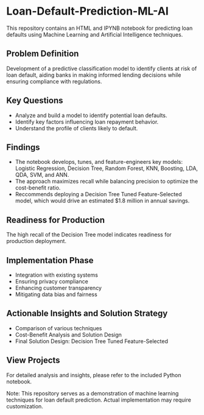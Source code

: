 # Loan-Default-Prediction-ML-AI

This repository contains an HTML and IPYNB notebook for predicting loan defaults using Machine Learning and Artificial Intelligence techniques.

## Problem Definition
Development of a predictive classification model to identify clients at risk of loan default, aiding banks in making informed lending decisions while ensuring compliance with regulations.

## Key Questions
- Analyze and build a model to identify potential loan defaults.
- Identify key factors influencing loan repayment behavior.
- Understand the profile of clients likely to default.

## Findings
- The notebook develops, tunes, and feature-engineers key models: Logistic Regression, Decision Tree, Random Forest, KNN, Boosting, LDA, QDA, SVM, and ANN.
- The approach maximizes recall while balancing precision to optimize the cost-benefit ratio.
- Reccommends deploying a Decision Tree Tuned Feature-Selected model, which would drive an estimated $1.8 million in annual savings. 

## Readiness for Production
The high recall of the Decision Tree model indicates readiness for production deployment.

## Implementation Phase
- Integration with existing systems
- Ensuring privacy compliance
- Enhancing customer transparency
- Mitigating data bias and fairness

## Actionable Insights and Solution Strategy
- Comparison of various techniques
- Cost-Benefit Analysis and Solution Design
- Final Solution Design: Decision Tree Tuned Feature-Selected

## View Projects
For detailed analysis and insights, please refer to the included Python notebook.

Note: This repository serves as a demonstration of machine learning techniques for loan default prediction. Actual implementation may require customization.
